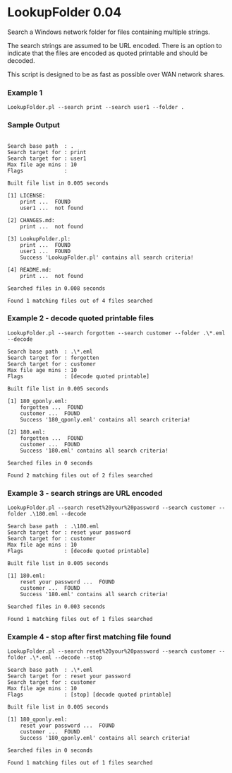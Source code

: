 # LookupFolder 0.04
Search a Windows network folder for files containing multiple strings.

The search strings are assumed to be URL encoded. There is an option to indicate
that the files are encoded as quoted printable and should be decoded.

This script is designed to be as fast as possible over WAN network shares.

### Example 1
```
LookupFolder.pl --search print --search user1 --folder .
```

### Sample Output
```

Search base path  : .
Search target for : print
Search target for : user1
Max file age mins : 10
Flags             :

Built file list in 0.005 seconds

[1] LICENSE:
    print ...  FOUND
    user1 ...  not found

[2] CHANGES.md:
    print ...  not found

[3] LookupFolder.pl:
    print ...  FOUND
    user1 ...  FOUND
    Success 'LookupFolder.pl' contains all search criteria!

[4] README.md:
    print ...  not found

Searched files in 0.008 seconds

Found 1 matching files out of 4 files searched

```

### Example 2 - decode quoted printable files

```
LookupFolder.pl --search forgotten --search customer --folder .\*.eml --decode

Search base path  : .\*.eml
Search target for : forgotten
Search target for : customer
Max file age mins : 10
Flags             : [decode quoted printable]

Built file list in 0.005 seconds

[1] 180_qponly.eml:
    forgotten ...  FOUND
    customer ...  FOUND
    Success '180_qponly.eml' contains all search criteria!

[2] 180.eml:
    forgotten ...  FOUND
    customer ...  FOUND
    Success '180.eml' contains all search criteria!

Searched files in 0 seconds

Found 2 matching files out of 2 files searched
```

### Example 3 - search strings are URL encoded

```
LookupFolder.pl --search reset%20your%20password --search customer --folder .\180.eml --decode

Search base path  : .\180.eml
Search target for : reset your password
Search target for : customer
Max file age mins : 10
Flags             : [decode quoted printable]

Built file list in 0.005 seconds

[1] 180.eml:
    reset your password ...  FOUND
    customer ...  FOUND
    Success '180.eml' contains all search criteria!

Searched files in 0.003 seconds

Found 1 matching files out of 1 files searched
```

### Example 4 - stop after first matching file found

```
LookupFolder.pl --search reset%20your%20password --search customer --folder .\*.eml --decode --stop

Search base path  : .\*.eml
Search target for : reset your password
Search target for : customer
Max file age mins : 10
Flags             : [stop] [decode quoted printable]

Built file list in 0.005 seconds

[1] 180_qponly.eml:
    reset your password ...  FOUND
    customer ...  FOUND
    Success '180_qponly.eml' contains all search criteria!

Searched files in 0 seconds

Found 1 matching files out of 1 files searched
```
